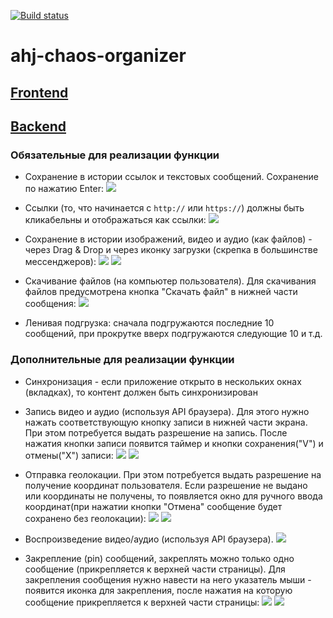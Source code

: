 [![Build status](https://ci.appveyor.com/api/projects/status/3qv0k7ln063ww3lh/branch/main?svg=true)](https://ci.appveyor.com/project/Antis85/ahj-chaos-organizer/branch/main)

# ahj-chaos-organizer

## [Frontend](https://antis85.github.io/ahj-chaos-organizer/)

## [Backend](https://ahj-chaos-organizer.herokuapp.com/)

### Обязательные для реализации функции

* Сохранение в истории ссылок и текстовых сообщений. Сохранение по нажатию Enter:
![](./pic/pic1.png)

* Ссылки (то, что начинается с `http://` или `https://`) должны быть кликабельны и отображаться как ссылки:
![](./pic/pic1a.png)

* Сохранение в истории изображений, видео и аудио (как файлов) - через Drag & Drop и через иконку загрузки (скрепка в большинстве мессенджеров):
![](./pic/pic2.png)
![](./pic/pic2a.png)

* Скачивание файлов (на компьютер пользователя). Для скачивания файлов предусмотрена кнопка "Скачать файл" в нижней части сообщения:
![](./pic/pic3.png)

* Ленивая подгрузка: сначала подгружаются последние 10 сообщений, при прокрутке вверх подгружаются следующие 10 и т.д.

### Дополнительные для реализации функции

* Синхронизация - если приложение открыто в нескольких окнах (вкладках), то контент должен быть синхронизирован

* Запись видео и аудио (используя API браузера). Для этого нужно нажать соответствующую кнопку записи в нижней части экрана. При этом потребуется выдать разрешение на запись. После нажатия кнопки записи появится таймер и кнопки сохранения("V") и отмены("X") записи:
![](./pic/pic4.png)
![](./pic/pic4a.png)

* Отправка геолокации. При этом потребуется выдать разрешение на получение координат пользователя. Если разрешение не выдано или координаты не получены, то появляется окно для ручного ввода координат(при нажатии кнопки "Отмена" сообщение будет сохранено без геолокации):
![](./pic/pic5.png)
![](./pic/pic5a.png)

* Воспроизведение видео/аудио (используя API браузера).
![](./pic/pic6.png)

* Закрепление (pin) сообщений, закреплять можно только одно сообщение (прикрепляется к верхней части страницы). Для закрепления сообщения нужно навести на него указатель мыши - появится иконка для закрепления, после нажатия на которую сообщение прикрепляется к верхней части страницы:
![](./pic/pic7.png)
![](./pic/pic8.png)
